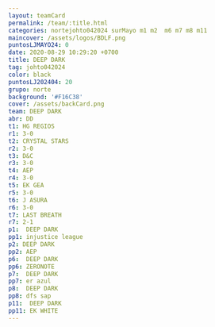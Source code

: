 ```yaml
---
layout: teamCard
permalink: /team/:title.html
categories: nortejohto042024 surMayo m1 m2  m6 m7 m8 m11
maincover: /assets/logos/BDLF.png
puntosLJMAYO24: 0
date: 2020-08-29 10:29:20 +0700
title: DEEP DARK
tag: johto042024
color: black
puntosLJ202404: 20
grupo: norte
background: '#F16C38'
cover: /assets/backCard.png
team: DEEP DARK
abr: DD
t1: HG REGIOS
r1: 3-0
t2: CRYSTAL STARS
r2: 3-0
t3: D&C
r3: 3-0
t4: AEP
r4: 3-0
t5: EK GEA
r5: 3-0
t6: J ASURA
r6: 3-0
t7: LAST BREATH
r7: 2-1
p1:  DEEP DARK
pp1: injustice league
p2: DEEP DARK
pp2: AEP
p6:  DEEP DARK
pp6: ZERONOTE
p7:  DEEP DARK
pp7: er azul
p8:  DEEP DARK
pp8: dfs sap
p11:  DEEP DARK
pp11: EK WHITE
---
```



